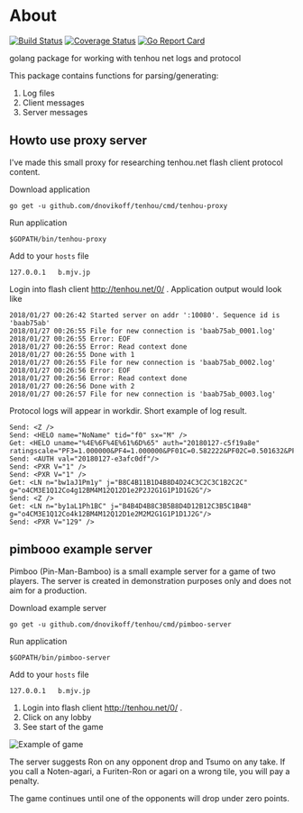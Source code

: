 # About

[![Build Status](https://travis-ci.org/dnovikoff/tenhou.svg?branch=master)](https://travis-ci.org/dnovikoff/tenhou)
[![Coverage Status](https://img.shields.io/codecov/c/github/dnovikoff/tenhou.svg)](https://codecov.io/gh/dnovikoff/tenhou)
[![Go Report Card](https://goreportcard.com/badge/github.com/dnovikoff/tenhou)](https://goreportcard.com/report/github.com/dnovikoff/tenhou)

golang package for working with tenhou net logs and protocol

This package contains functions for parsing/generating:
1. Log files
2. Client messages
3. Server messages

## Howto use proxy server
I've made this small proxy for researching tenhou.net flash client protocol content.

Download application
```
go get -u github.com/dnovikoff/tenhou/cmd/tenhou-proxy
```

Run application
```
$GOPATH/bin/tenhou-proxy
```

Add to your `hosts` file
```
127.0.0.1	b.mjv.jp
```

Login into flash client http://tenhou.net/0/ .
Application output would look like
```
2018/01/27 00:26:42 Started server on addr ':10080'. Sequence id is 'baab75ab'
2018/01/27 00:26:55 File for new connection is 'baab75ab_0001.log'
2018/01/27 00:26:55 Error: EOF
2018/01/27 00:26:55 Error: Read context done
2018/01/27 00:26:55 Done with 1
2018/01/27 00:26:55 File for new connection is 'baab75ab_0002.log'
2018/01/27 00:26:56 Error: EOF
2018/01/27 00:26:56 Error: Read context done
2018/01/27 00:26:56 Done with 2
2018/01/27 00:26:57 File for new connection is 'baab75ab_0003.log'
```

Protocol logs will appear in workdir.
Short example of log result.
```
Send: <Z />
Send: <HELO name="NoName" tid="f0" sx="M" />
Get: <HELO uname="%4E%6F%4E%61%6D%65" auth="20180127-c5f19a8e" ratingscale="PF3=1.000000&PF4=1.000000&PF01C=0.582222&PF02C=0.501632&PF03C=0.414869&PF11C=0.823386&PF12C=0.709416&PF13C=0.586714&PF23C=0.378722&PF33C=0.535594&PF1C00=8.000000"/>
Send: <AUTH val="20180127-e3afc0df"/>
Send: <PXR V="1" />
Send: <PXR V="1" />
Get: <LN n="bw1aJ1Pm1y" j="B8C4B11B1D4B8D4D24C3C2C3C1B2C2C" g="o4CM3E1Q12Co4g12BM4M12Q12D1e2P2J2G1G1P1D1G2G"/>
Send: <Z />
Get: <LN n="by1aL1Ph1BC" j="B4B4D4B8C3B5B8D4D12B12C3B5C1B4B" g="o4CM3E1Q12Co4k12BM4M12Q12D1e2M2M2G1G1P1D1J2G"/>
Send: <PXR V="129" />
```

## pimbooo example server
Pimboo (Pin-Man-Bamboo) is a small example server for a game of two players.
The server is created in demonstration purposes only and does not aim for a production.

Download example server
```
go get -u github.com/dnovikoff/tenhou/cmd/pimboo-server
```

Run application
```
$GOPATH/bin/pimboo-server
```

Add to your `hosts` file
```
127.0.0.1	b.mjv.jp
```

1. Login into flash client http://tenhou.net/0/ .
2. Click on any lobby
3. See start of the game

![Example of game](https://raw.githubusercontent.com/dnovikoff/tenhou/master/cmd/pimboo-server/example.gif)

The server suggests Ron on any opponent drop and Tsumo on any take.
If you call a Noten-agari, a Furiten-Ron or agari on a wrong tile, you will pay a penalty.

The game continues until one of the opponents will drop under zero points.